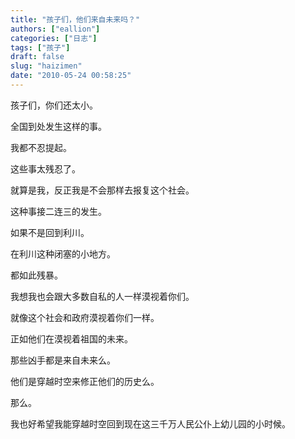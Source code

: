 ```yaml
---
title: "孩子们，他们来自未来吗？"
authors: ["eallion"]
categories: ["日志"]
tags: ["孩子"]
draft: false
slug: "haizimen"
date: "2010-05-24 00:58:25"
---
```


孩子们，你们还太小。

全国到处发生这样的事。

我都不忍提起。

这些事太残忍了。

就算是我，反正我是不会那样去报复这个社会。

这种事接二连三的发生。

如果不是回到利川。

在利川这种闭塞的小地方。

都如此残暴。

我想我也会跟大多数自私的人一样漠视着你们。

就像这个社会和政府漠视着你们一样。

正如他们在漠视着祖国的未来。

那些凶手都是来自未来么。

他们是穿越时空来修正他们的历史么。

那么。

我也好希望我能穿越时空回到现在这三千万人民公仆上幼儿园的小时候。

